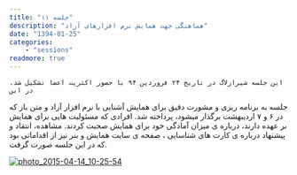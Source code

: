 ```yaml
---
title: "جلسه ۱۱"
description: "هماهنگی جهت همایش نرم افزارهای آزاد"
date: "1394-01-25"
categories:
    - "sessions"
readmore: true
---
```

    این جلسه شیرازلاگ در تاریخ ۲۴ فروردین ۹۴ با حضور اکثریت اعضا تشکیل شد. در این
جلسه به برنامه ریزی و مشورت دقیق برای همایش آشنایی با نرم افزار آزاد و متن باز
که در ۶ و ۷ اردیبهشت برگذار میشود، پرداخته شد. افرادی که مسئولیت هایی برای
همایش بر عهده دارند، درباره ی میزان آمادگی خود برای همایش صحبت کردند. مشاهده،
انتقاد و پیشنهاد درباره ی کارت های شناسایی ، صفحه ی سایت همایش و بنر نیز از
اقداماتی بود که در این جلسه صورت گرفت.

[![photo_2015-04-14_10-25-54](../../img/709e20d4-fdbb-11e6-86dd-a088b4d860141488289217.1502295.jpg)](img/709e20d4-fdbb-11e6-86dd-a088b4d860141488289217.1502295.jpg)
